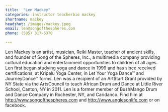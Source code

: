 ```yaml
---
title:  "Len Mackey"
categories: instructor teacherbio mackey
shortname: mackey
headshot: /images/mackey.jpeg
email: len@songofthespheres.com
phone: (585) 317-6370

---
```

Len Mackey is an artist, musician, Reiki Master, teacher of ancient skills, and founder of Song of the Spheres, Inc., a multimedia company providing cultural education and entertainment opportunities to children of all ages. Len first began studying yoga and dance in 1999 and has since received certifications, at Kripalu Yoga Center, in Let Your Yoga Dance™ and JourneyDance™ forms. Len was a recipient of an Art$tart Grant provided by NY State via the ArtsCouncil to teach African Drum and Dance at Little River School, Canton, NY in 2011. Len is a former member of BushMango Drum and Dance Company in Rochester, NY, and Caridanco. Find him at <http://www.songofthespheres.com> and <http://www.anglesonlife.com> or on facebook.
